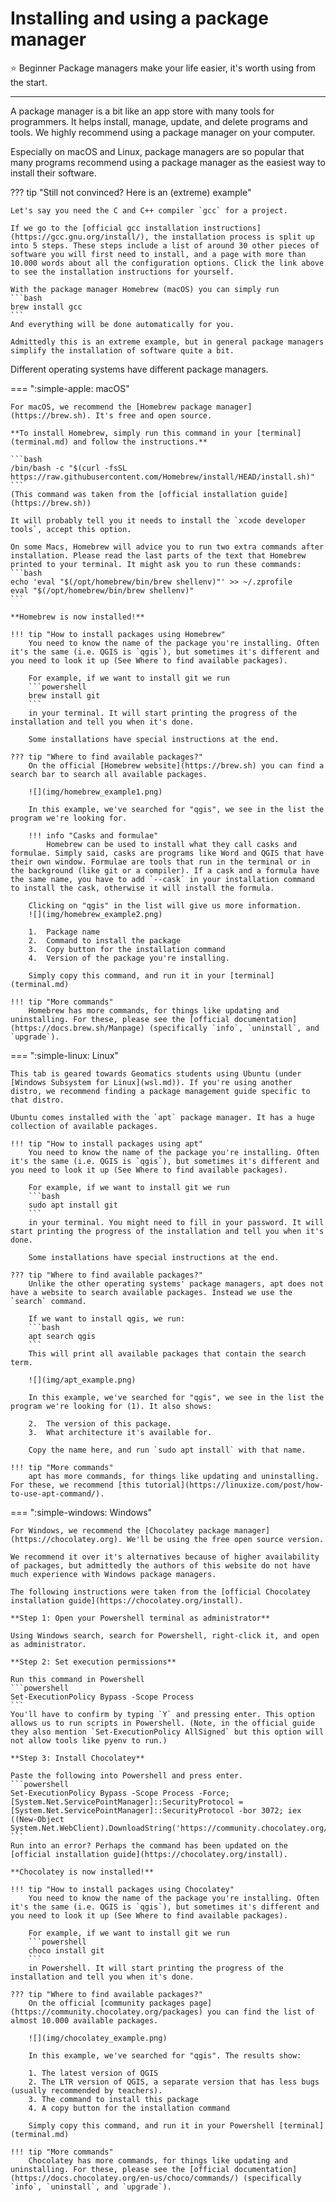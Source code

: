# Installing and using a package manager
<span class="tag beginner-tag">⭐️ Beginner</span> Package managers make your life easier, it's worth using from the start.

---

 A package manager is a bit like an app store with many tools for programmers. It helps install, manage, update, and delete programs and tools. We highly recommend using a package manager on your computer.

Especially on macOS and Linux, package managers are so popular that many programs recommend using a package manager as the easiest way to install their software.

??? tip "Still not convinced? Here is an (extreme) example"

    Let's say you need the C and C++ compiler `gcc` for a project.

    If we go to the [official gcc installation instructions](https://gcc.gnu.org/install/), the installation process is split up into 5 steps. These steps include a list of around 30 other pieces of software you will first need to install, and a page with more than 10.000 words about all the configuration options. Click the link above to see the installation instructions for yourself.

    With the package manager Homebrew (macOS) you can simply run
    ```bash
    brew install gcc
    ```
    And everything will be done automatically for you.

    Admittedly this is an extreme example, but in general package managers simplify the installation of software quite a bit.

Different operating systems have different package managers.

=== ":simple-apple: macOS"
    
    For macOS, we recommend the [Homebrew package manager](https://brew.sh). It's free and open source.
    
    **To install Homebrew, simply run this command in your [terminal](terminal.md) and follow the instructions.**

    ```bash
    /bin/bash -c "$(curl -fsSL https://raw.githubusercontent.com/Homebrew/install/HEAD/install.sh)"
    ```
    (This command was taken from the [official installation guide](https://brew.sh))

    It will probably tell you it needs to install the `xcode developer tools`, accept this option.

    On some Macs, Homebrew will advice you to run two extra commands after installation. Please read the last parts of the text that Homebrew printed to your terminal. It might ask you to run these commands:
    ```bash
    echo 'eval "$(/opt/homebrew/bin/brew shellenv)"' >> ~/.zprofile
    eval "$(/opt/homebrew/bin/brew shellenv)"
    ```

    **Homebrew is now installed!**

    !!! tip "How to install packages using Homebrew"
        You need to know the name of the package you're installing. Often it's the same (i.e. QGIS is `qgis`), but sometimes it's different and you need to look it up (See Where to find available packages).

        For example, if we want to install git we run
        ```powershell
        brew install git
        ```
        in your terminal. It will start printing the progress of the installation and tell you when it's done.

        Some installations have special instructions at the end.

    ??? tip "Where to find available packages?"
        On the official [Homebrew website](https://brew.sh) you can find a search bar to search all available packages.

        ![](img/homebrew_example1.png)

        In this example, we've searched for "qgis", we see in the list the program we're looking for.

        !!! info "Casks and formulae"
            Homebrew can be used to install what they call casks and formulae. Simply said, casks are programs like Word and QGIS that have their own window. Formulae are tools that run in the terminal or in the background (like git or a compiler). If a cask and a formula have the same name, you have to add `--cask` in your installation command to install the cask, otherwise it will install the formula.

        Clicking on "qgis" in the list will give us more information.
        ![](img/homebrew_example2.png)
        
        1.  Package name
        2.  Command to install the package
        3.  Copy button for the installation command
        4.  Version of the package you're installing.

        Simply copy this command, and run it in your [terminal](terminal.md)

    !!! tip "More commands"
        Homebrew has more commands, for things like updating and uninstalling. For these, please see the [official documentation](https://docs.brew.sh/Manpage) (specifically `info`, `uninstall`, and `upgrade`).

=== ":simple-linux: Linux"
    
    This tab is geared towards Geomatics students using Ubuntu (under [Windows Subsystem for Linux](wsl.md)). If you're using another distro, we recommend finding a package management guide specific to that distro.

    Ubuntu comes installed with the `apt` package manager. It has a huge collection of available packages.

    !!! tip "How to install packages using apt"
        You need to know the name of the package you're installing. Often it's the same (i.e. QGIS is `qgis`), but sometimes it's different and you need to look it up (See Where to find available packages).

        For example, if we want to install git we run
        ```bash
        sudo apt install git
        ```
        in your terminal. You might need to fill in your password. It will start printing the progress of the installation and tell you when it's done.

        Some installations have special instructions at the end.

    ??? tip "Where to find available packages?"
        Unlike the other operating systems' package managers, apt does not have a website to search available packages. Instead we use the `search` command.

        If we want to install qgis, we run:
        ```bash
        apt search qgis
        ```
        This will print all available packages that contain the search term.

        ![](img/apt_example.png)

        In this example, we've searched for "qgis", we see in the list the program we're looking for (1). It also shows:

        2.  The version of this package.
        3.  What architecture it's available for.

        Copy the name here, and run `sudo apt install` with that name.

    !!! tip "More commands"
        apt has more commands, for things like updating and uninstalling. For these, we recommend [this tutorial](https://linuxize.com/post/how-to-use-apt-command/).

=== ":simple-windows: Windows"
    
    For Windows, we recommend the [Chocolatey package manager](https://chocolatey.org). We'll be using the free open source version.

    We recommend it over it's alternatives because of higher availability of packages, but admittedly the authors of this website do not have much experience with Windows package managers.

    The following instructions were taken from the [official Chocolatey installation guide](https://chocolatey.org/install).

    **Step 1: Open your Powershell terminal as administrator**

    Using Windows search, search for Powershell, right-click it, and open as administrator.

    **Step 2: Set execution permissions**

    Run this command in Powershell
    ```powershell
    Set-ExecutionPolicy Bypass -Scope Process
    ```
    You'll have to confirm by typing `Y` and pressing enter. This option allows us to run scripts in Powershell. (Note, in the official guide they also mention `Set-ExecutionPolicy AllSigned` but this option will not allow tools like pyenv to run.)

    **Step 3: Install Chocolatey**

    Paste the following into Powershell and press enter.
    ```powershell
    Set-ExecutionPolicy Bypass -Scope Process -Force; [System.Net.ServicePointManager]::SecurityProtocol = [System.Net.ServicePointManager]::SecurityProtocol -bor 3072; iex ((New-Object System.Net.WebClient).DownloadString('https://community.chocolatey.org/install.ps1'))
    ```
    Run into an error? Perhaps the command has been updated on the [official installation guide](https://chocolatey.org/install).

    **Chocolatey is now installed!**

    !!! tip "How to install packages using Chocolatey"
        You need to know the name of the package you're installing. Often it's the same (i.e. QGIS is `qgis`), but sometimes it's different and you need to look it up (See Where to find available packages).

        For example, if we want to install git we run
        ```powershell
        choco install git
        ```
        in Powershell. It will start printing the progress of the installation and tell you when it's done.

    ??? tip "Where to find available packages?"
        On the official [community packages page](https://community.chocolatey.org/packages) you can find the list of almost 10.000 available packages.

        ![](img/chocolatey_example.png)

        In this example, we've searched for "qgis". The results show:

        1. The latest version of QGIS
        2. The LTR version of QGIS, a separate version that has less bugs (usually recommended by teachers).
        3. The command to install this package
        4. A copy button for the installation command

        Simply copy this command, and run it in your Powershell [terminal](terminal.md)

    !!! tip "More commands"
        Chocolatey has more commands, for things like updating and uninstalling. For these, please see the [official documentation](https://docs.chocolatey.org/en-us/choco/commands/) (specifically `info`, `uninstall`, and `upgrade`).